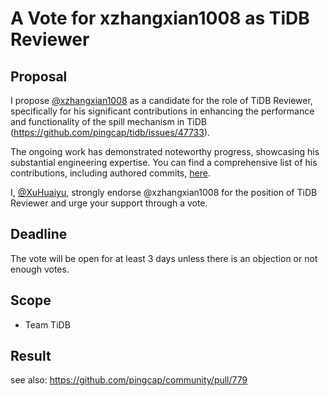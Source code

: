 # A Vote for xzhangxian1008 as TiDB Reviewer

## Proposal

I propose [@xzhangxian1008](https://github.com/xzhangxian1008) as a candidate for the role of TiDB Reviewer, specifically for his significant contributions in enhancing the performance and functionality of the spill mechanism in TiDB (https://github.com/pingcap/tidb/issues/47733).

The ongoing work has demonstrated noteworthy progress, showcasing his substantial engineering expertise. You can find a comprehensive list of his contributions, including authored commits, [here](https://github.com/pingcap/tidb/commits?author=xzhangxian1008).

I, [@XuHuaiyu](https://github.com/XuHuaiyu), strongly endorse @xzhangxian1008 for the position of TiDB Reviewer and urge your support through a vote.

## Deadline

The vote will be open for at least 3 days unless there is an objection or not enough votes.

## Scope

* Team TiDB

## Result

see also: https://github.com/pingcap/community/pull/779
